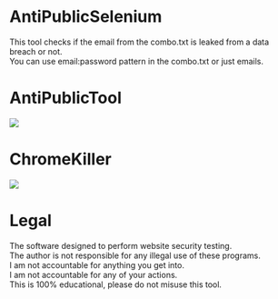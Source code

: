 # AntiPublicSelenium
 This tool checks if the email from the combo.txt is leaked from a data breach or not.</br>
 You can use email:password pattern in the combo.txt or just emails.
 
# AntiPublicTool
![](https://i.ibb.co/ZWdDTGh/antipublic-tool.png)

# ChromeKiller
![](https://i.ibb.co/HDcKpfb/chromekiller-tool.png)

# Legal
 The software designed to perform website security testing.<br/>
 The author is not responsible for any illegal use of these programs.<br/>
 I am not accountable for anything you get into.<br/>
 I am not accountable for any of your actions.<br/>
 This is 100% educational, please do not misuse this tool.
 

 
